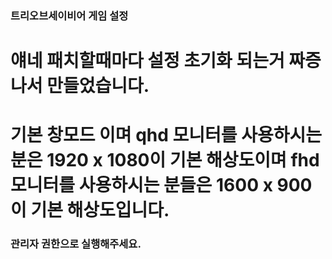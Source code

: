 ### 트리오브세이비어 게임 설정
# 얘네 패치할때마다 설정 초기화 되는거 짜증나서 만들었습니다.
# 기본 창모드 이며 qhd 모니터를 사용하시는 분은 1920 x 1080이 기본 해상도이며 fhd 모니터를 사용하시는 분들은 1600 x 900 이 기본 해상도입니다.

### 관리자 권한으로 실행해주세요.